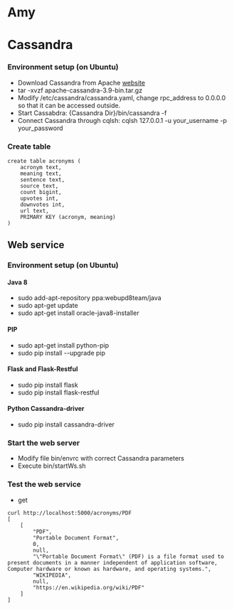 # Amy

# Cassandra

### Environment setup (on Ubuntu)
- Download Cassandra from Apache [website](http://cassandra.apache.org)
- tar -xvzf apache-cassandra-3.9-bin.tar.gz
- Modify /etc/cassandra/cassandra.yaml, change rpc_address to 0.0.0.0 so that it can be accessed outside.
- Start Cassabdra: {Cassandra Dir}/bin/cassandra -f
- Connect Cassandra through cqlsh: cqlsh 127.0.0.1 -u your_username -p your_password

### Create table
```
create table acronyms (
	acronym text,
	meaning text,
	sentence text,
	source text,
	count bigint,
    upvotes int,
    downvotes int,
	url text,
	PRIMARY KEY (acronym, meaning)
)
```

## Web service

### Environment setup (on Ubuntu)

#### Java 8 
- sudo add-apt-repository ppa:webupd8team/java
- sudo apt-get update
- sudo apt-get install oracle-java8-installer

#### PIP
- sudo apt-get install python-pip
- sudo pip install --upgrade pip

#### Flask and Flask-Restful
- sudo pip install flask
- sudo pip install flask-restful

#### Python Cassandra-driver
- sudo pip install cassandra-driver

### Start the web server
- Modify file bin/envrc with correct Cassandra parameters
- Execute bin/startWs.sh

### Test the web service
- get 
```
curl http://localhost:5000/acronyms/PDF
[
    [
        "PDF",
        "Portable Document Format",
        0,
        null,
        "\"Portable Document Format\" (PDF) is a file format used to present documents in a manner independent of application software, Computer hardware or known as hardware, and operating systems.",
        "WIKIPEDIA",
        null,
        "https://en.wikipedia.org/wiki/PDF"
    ]
]
```

